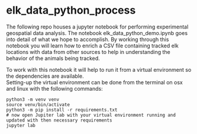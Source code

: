 # elk_data_python_process
The following repo houses a jupyter notebook for performing experimental geospatial data analysis.
The notebook elk_data_python_demo.ipynb goes into detail of what we hope to accomplish.
By working through this notebook you will learn how to enrich a CSV file containing tracked elk locations with data from other sources to help in understanding the behavior of the animals being tracked.


To work with this notebook it will help to run it from a virtual environment so the dependencies are available.  
Setting-up the virtual environment can be done from the terminal on osx and linux with the following commands:
```
python3 -m venv venv
source venv/bin/activate
python3 -m pip install -r requirements.txt
# now open Jupiter lab with your virtual environment running and updated with then necessary requirements
jupyter lab
```
